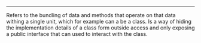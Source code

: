 ***
Refers to the bundling of data and methods that operate on that data withing a single unit, which for example can a be a class. Is a way of hiding the implementation details of a class form outside access and only exposing a public interface that can used to interact with the class.
